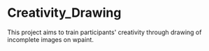 # Creativity_Drawing
This project aims to train participants' creativity through drawing of incomplete images on wpaint. 
